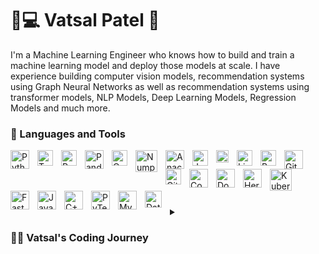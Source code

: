 # 🎃💻 Vatsal Patel 🚧

I'm a Machine Learning Engineer who knows how to build and train a machine learning model and deploy those models at scale. I have experience building computer vision models, recommendation systems using Graph Neural Networks as well as recommendation systems using transformer models, NLP Models, Deep Learning Models, Regression Models and much more.

### 🧰 Languages and Tools

<img align="left" alt="Python" width="30px" style="padding-right:10px;" src="https://cdn.jsdelivr.net/gh/devicons/devicon/icons/python/python-original-wordmark.svg" />

<img align="left" alt="Tensorflow" width="25px" style="padding-right:10px;" src="https://cdn.jsdelivr.net/gh/devicons/devicon/icons/tensorflow/tensorflow-original.svg" />

<img align="left" alt="PyTorch" width="25px" style="padding-right:10px;" src="https://cdn.jsdelivr.net/gh/devicons/devicon/icons/pytorch/pytorch-original.svg" />

<img align="left" alt="Pandas" width="30px" style="padding-right:10px;" src="https://cdn.jsdelivr.net/gh/devicons/devicon/icons/pandas/pandas-original-wordmark.svg" />

<img align="left" alt="Opencv" width="25px" style="padding-right:10px;" src="https://cdn.jsdelivr.net/gh/devicons/devicon/icons/opencv/opencv-original-wordmark.svg" />

<img align="left" alt="Numpy" width="35px" style="padding-right:10px;" src="https://cdn.jsdelivr.net/gh/devicons/devicon/icons/numpy/numpy-original-wordmark.svg" />

<img align="left" alt="Anaconda" width="30px" style="padding-right:10px;" src="https://cdn.jsdelivr.net/gh/devicons/devicon/icons/anaconda/anaconda-original-wordmark.svg" />

<img align="left" alt="Jupyter" width="25px" style="padding-right:10px;" src="https://cdn.jsdelivr.net/gh/devicons/devicon/icons/jupyter/jupyter-original-wordmark.svg" />

<img align="left" alt="Azure" width="20px" style="padding-right:10px;" src="https://cdn.jsdelivr.net/gh/devicons/devicon/icons/azure/azure-original.svg" />

<img align="left" alt="Linux" width="25px" style="padding-right:10px;" src="https://cdn.jsdelivr.net/gh/devicons/devicon/icons/linux/linux-original.svg" />

<img align="left" alt="Bash" width="25px" style="padding-right:10px;" src="https://cdn.jsdelivr.net/gh/devicons/devicon/icons/bash/bash-original.svg" />

<img align="left" alt="Git" width="30px" style="padding-right:10px;" src="https://cdn.jsdelivr.net/gh/devicons/devicon/icons/git/git-original-wordmark.svg" />

<img align="left" alt="GitHub" width="25px" style="padding-right:10px;" src="https://cdn.jsdelivr.net/gh/devicons/devicon/icons/github/github-original.svg" />

<img align="left" alt="Confluence" width="30px" style="padding-right:10px;" src="https://cdn.jsdelivr.net/gh/devicons/devicon/icons/confluence/confluence-original-wordmark.svg" />


<img align="left" alt="Docker" width="30px" style="padding-right:10px;" src="https://cdn.jsdelivr.net/gh/devicons/devicon/icons/docker/docker-original-wordmark.svg" />

<img align="left" alt="Heroku" width="30px" style="padding-right:10px;" src="https://cdn.jsdelivr.net/gh/devicons/devicon/icons/heroku/heroku-original-wordmark.svg" />

<img align="left" alt="Kubernetes" width="35px" style="padding-right:10px;" src="https://cdn.jsdelivr.net/gh/devicons/devicon/icons/kubernetes/kubernetes-plain-wordmark.svg" />

<img align="left" alt="Fastapi" width="30px" style="padding-right:10px;" src="https://cdn.jsdelivr.net/gh/devicons/devicon/icons/fastapi/fastapi-original-wordmark.svg" />

<img align="left" alt="Java" width="30px" style="padding-right:10px;" src="https://cdn.jsdelivr.net/gh/devicons/devicon/icons/java/java-original-wordmark.svg"/>

<img align="left" alt="C++" width="30px" style="padding-right:10px;" src="https://cdn.jsdelivr.net/gh/devicons/devicon/icons/cplusplus/cplusplus-line.svg" />

<img align="left" alt="PyTest" width="30px" style="padding-right:10px;" src="https://cdn.jsdelivr.net/gh/devicons/devicon/icons/pytest/pytest-original-wordmark.svg" />

<img align="left" alt="MySQL" width="30px" style="padding-right:10px;" src="https://cdn.jsdelivr.net/gh/devicons/devicon/icons/mysql/mysql-original-wordmark.svg" />

<img align="left" alt="Databricks" width="27px" style="padding-right:10px;" src="https://cdn.jsdelivr.net/gh/SQLPlayer/icons-and-symbols/popular/databricks.svg" />
<br />
<br />
<br />

#
<details>
    <summary><h3>👨‍💻 Vatsal's Coding Journey</h3></summary>
        I started my coding journey as a naive computer science student with a passion to learn everything I could about this programming world - code, unix, linux, theory. I started coding when I was in 8th grade, teaching myself C, and then worked my way up the language ladder with and upgrade to C++, then Java and eventually Python. I was introduced to the world of AI and Machine Learning when I was doing my under grad and since then there was nothing that could stop me, a desire to learn, a desire to be the best. A desire that landed me a Machine Learning Operations (MLOps) Co-op at Retail Business Services (a company of Ahold Delhaize USA). 

        <p> As a Machine Learning and MLOps Engineer, I like to work on projects that include Deep Learning, Computer Vision, NLP, Recommendation Engines, Data Engineering. I have experience in building end-to-end machine learning systems using a host of ML Models, containerizing them using Docker and deploying it on a Kubernetes Cluster using platforms such as Azure and Seldon. I also have a soft spot for automation building automation pipelines using Azure DevOps pipelines. </p>

        I have a burning desire to keep on learning new stuff and I have no desire to stop, not right now, NEVER.  

[linkedin]: https://www.linkedin.com/in/vatsal-patel-84220745/
[youtube]: https://youtube.com/fknight